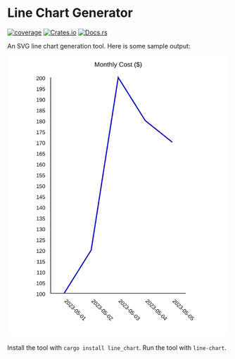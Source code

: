 # Line Chart Generator

[![coverage](https://shields.io/endpoint?url=https://raw.githubusercontent.com/jlyonsmith/line_chart/main/coverage.json)](https://github.com/jlyonsmith/line_chart/blob/main/coverage.json)
[![Crates.io](https://img.shields.io/crates/v/line_chart.svg)](https://crates.io/crates/line_chart)
[![Docs.rs](https://docs.rs/line_chart/badge.svg)](https://docs.rs/line_chart)

An SVG line chart generation tool.  Here is some sample output:

![Monthly Costs Output](example/example.svg)

Install the tool with `cargo install line_chart`.  Run the tool with `line-chart`.
